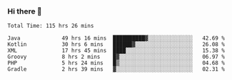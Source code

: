 ### Hi there 👋

<!--START_SECTION:waka-->

```text
Total Time: 115 hrs 26 mins

Java             49 hrs 16 mins  ██████████▓░░░░░░░░░░░░░░   42.69 %
Kotlin           30 hrs 6 mins   ██████▓░░░░░░░░░░░░░░░░░░   26.08 %
XML              17 hrs 45 mins  ████░░░░░░░░░░░░░░░░░░░░░   15.38 %
Groovy           8 hrs 2 mins    █▓░░░░░░░░░░░░░░░░░░░░░░░   06.97 %
PHP              5 hrs 24 mins   █▒░░░░░░░░░░░░░░░░░░░░░░░   04.68 %
Gradle           2 hrs 39 mins   ▓░░░░░░░░░░░░░░░░░░░░░░░░   02.31 %
```

<!--END_SECTION:waka-->

<!--
**AndroidLion48/AndroidLion48** is a ✨ _special_ ✨ repository because its `README.md` (this file) appears on your GitHub profile.

Here are some ideas to get you started:

- 🔭 I’m currently working on becoming a full time professional software developer for Android Mobile Applications
- 🌱 I’m currently learning Kotlin, Jetpack Compose, and Android Studio.
- 👯 I’m looking to collaborate on Mobile Applications
- 🤔 I’m looking for help with career advancement.
- 💬 Ask me about my journey in entering the Software Development Industry
- 📫 How to reach me: Here
- 😄 Pronouns: Him
- ⚡ Fun fact: Something
-->
